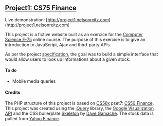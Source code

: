 ## [Project1: CS75 Finance](http://project1.nelsonreitz.com)

Live demonstration: [http://project1.nelsonreitz.com](http://project1.nelsonreitz.com)

This project is a fictive website built as an exercice for the [Computer Science E-75](http://cs75.tv) online course. The purpose of this
exercise is to give an introduction to JavaScript, Ajax and third-party APIs.

As per the project [specification](http://cdn.cs75.net/2012/summer/projects/1/project1-alt.pdf), the goal was to build a simple interface that would allow users to look up informations about a given stock.

#### To do
- Mobile media queries

#### Credits
The PHP structure of this project is based on [CS50x](https://www.edx.org/course/introduction-computer-science-harvardx-cs50x) pset7: [CS50 Finance](http://d2o9nyf4hwsci4.cloudfront.net/2014/spring/psets/7/pset7/pset7.html).
This project was created using the [jQuery](http://http://jquery.com) library, the [Google Visualization API](https://developers.google.com/chart) and the CSS boilerplate [Skeleton](http://getskeleton.com) by [Dave Gamache](https://twitter.com/dhg).
The stock data is pulled from [Yahoo Finance](http://finance.yahoo.com).
